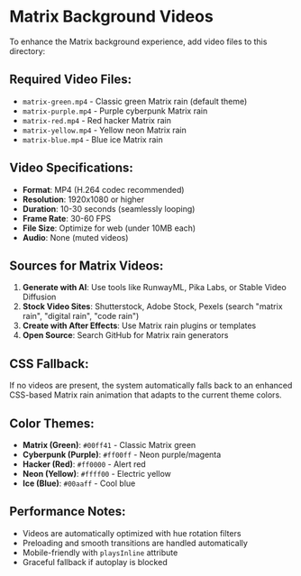 # Matrix Background Videos

To enhance the Matrix background experience, add video files to this directory:

## Required Video Files:
- `matrix-green.mp4` - Classic green Matrix rain (default theme)
- `matrix-purple.mp4` - Purple cyberpunk Matrix rain  
- `matrix-red.mp4` - Red hacker Matrix rain
- `matrix-yellow.mp4` - Yellow neon Matrix rain
- `matrix-blue.mp4` - Blue ice Matrix rain

## Video Specifications:
- **Format**: MP4 (H.264 codec recommended)
- **Resolution**: 1920x1080 or higher
- **Duration**: 10-30 seconds (seamlessly looping)
- **Frame Rate**: 30-60 FPS
- **File Size**: Optimize for web (under 10MB each)
- **Audio**: None (muted videos)

## Sources for Matrix Videos:
1. **Generate with AI**: Use tools like RunwayML, Pika Labs, or Stable Video Diffusion
2. **Stock Video Sites**: Shutterstock, Adobe Stock, Pexels (search "matrix rain", "digital rain", "code rain")
3. **Create with After Effects**: Use Matrix rain plugins or templates
4. **Open Source**: Search GitHub for Matrix rain generators

## CSS Fallback:
If no videos are present, the system automatically falls back to an enhanced CSS-based Matrix rain animation that adapts to the current theme colors.

## Color Themes:
- **Matrix (Green)**: `#00ff41` - Classic Matrix green
- **Cyberpunk (Purple)**: `#ff00ff` - Neon purple/magenta  
- **Hacker (Red)**: `#ff0000` - Alert red
- **Neon (Yellow)**: `#ffff00` - Electric yellow
- **Ice (Blue)**: `#00aaff` - Cool blue

## Performance Notes:
- Videos are automatically optimized with hue rotation filters
- Preloading and smooth transitions are handled automatically
- Mobile-friendly with `playsInline` attribute
- Graceful fallback if autoplay is blocked